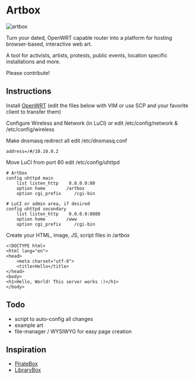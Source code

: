 Artbox
================================

![artbox](https://raw2.github.com/danasf/artbox/master/img/artbox-logo.png)

Turn your dated, OpenWRT capable router into a platform for hosting browser-based, interactive web art. 

A tool for activists, artists, protests, public events, location specific installations and more.

Please contribute!

Instructions
------------

Install [OpenWRT](https://openwrt.org/)
(edit the files below with VIM or use SCP and your favorite client to transfer them)

Configure Wireless and Network 
(in LuCI) or edit /etc/config/network & /etc/config/wireless

Make dnsmasq redirect all
edit /etc/dnsmasq.conf
```
address=/#/10.10.0.2
```
Move LuCI from port 80 
edit /etc/config/uhttpd
```
# Artbox
config uhttpd main
    list listen_http    0.0.0.0:80
    option home        /artbox
    option cgi_prefix     /cgi-bin

# LuCI or admin area, if desired
config uhttpd secondary
    list listen_http    0.0.0.0:8080
    option home        /www
    option cgi_prefix     /cgi-bin
```
Create your HTML, image, JS, script files in /artbox
```
<!DOCTYPE html>
<html lang="en">
<head>
    <meta charset="utf-8">
    <title>Hello</title>
</head>
<body>
<h1>Hello, World! This server works :)</h1>
</body>    
```
Todo
------------
* script to auto-config all changes
* example art
* file-manager / WYSIWYG for easy page creation 


Inspiration
------------

* [PirateBox](http://daviddarts.com/piratebox-diy-openwrt/?id=PirateBox_DIY_OpenWrt#Tutorial_A:_TP-Link_MR3020)
* [LibraryBox](http://jasongriffey.net/librarybox/)
